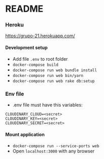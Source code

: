 # README


### Heroku
https://grupo-21.herokuapp.com/


#### Development setup

* Add file `.env` to root folder
* `docker-compose build`
* `docker-compose run web bundle install`
* `docker-compose run web bin/yarn`
* `docker-compose run web rake db:setup`

### Env file
* .env file must have this variables:
```
CLOUDINARY_CLOUD=<secret>
CLOUDINARY_KEY=<secret>
CLOUDINARY_SECRET=<secret>
```

#### Mount application
* `docker-compose run --service-ports web`
* Open `localhost:3000` with any browser
